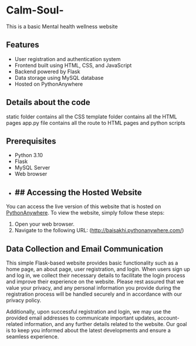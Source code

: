 # Calm-Soul-
This is a basic Mental health wellness website
## Features
- User registration and authentication system
- Frontend built using HTML, CSS, and JavaScript
- Backend powered by Flask
- Data storage using MySQL database
- Hosted on PythonAnywhere
## Details about the code
static folder contains all the CSS 
template folder contains all the HTML pages
app.py file contains all the route to HTML pages and python scripts
## Prerequisites
- Python 3.10
- Flask
- MySQL Server
- Web browser
- ## ## Accessing the Hosted Website

You can access the live version of this website that is hosted on [PythonAnywhere](http://baisakhi.pythonanywhere.com/). To view the website, simply follow these steps:

1. Open your web browser.
2. Navigate to the following URL: (http://baisakhi.pythonanywhere.com/)

## Data Collection and Email Communication

This simple Flask-based website provides basic functionality such as a home page, an about page, user registration, and login. When users sign up and log in, we collect their necessary details to facilitate the login process and improve their experience on the website. Please rest assured that we value your privacy, and any personal information you provide during the registration process will be handled securely and in accordance with our privacy policy.

Additionally, upon successful registration and login, we may use the provided email addresses to communicate important updates, account-related information, and any further details related to the website. Our goal is to keep you informed about the latest developments and ensure a seamless experience.

